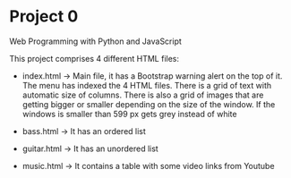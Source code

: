 # Project 0

Web Programming with Python and JavaScript

This project comprises 4 different HTML files:

- index.html -> Main file, it has a Bootstrap warning alert on the top of it. The menu has indexed the 4 HTML files. There is a grid of text with
automatic size of columns. There is also a grid of images that are getting bigger or smaller depending on the size of the window. If the windows is smaller than 599 px gets grey instead of white

- bass.html -> It has an ordered list

- guitar.html -> It has an unordered list

- music.html -> It contains a table with some video links from Youtube